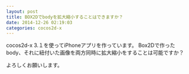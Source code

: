 ```yaml
---
layout: post
title: BOX2Dでbodyを拡大縮小することはできますか？
date: 2014-12-26 02:19:03
categories: cocos2d-x
---
```

<!-- {% raw %} -->
<p>cocos2d-x 3.１を使ってiPhoneアプリを作っています。
Box2Dで作ったbody、それに紐付いた画像を両方同時に拡大縮小をすることは可能ですか？ </p>

<p>よろしくお願いします。</p>
<!-- {% endraw %} -->
